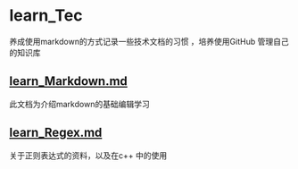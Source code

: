 # learn_Tec

养成使用markdown的方式记录一些技术文档的习惯 ，培养使用GitHub 管理自己的知识库

## [learn_Markdown.md](./learnMarkdown.md)

此文档为介绍markdown的基础编辑学习

## [learn_Regex.md](./learn_Regex.md)

关于正则表达式的资料，以及在c++ 中的使用
